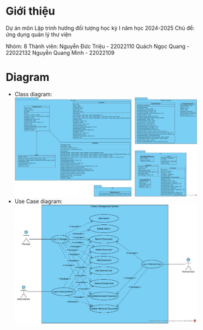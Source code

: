 # Giới thiệu
Dự án môn Lập trình hướng đối tượng học kỳ I năm học 2024-2025
Chủ đề: ứng dụng quản lý thư viện

Nhóm: 8
Thành viên:
    Nguyễn Đức Triệu  - 22022110
    Quách Ngọc Quang  - 22022132
    Nguyễn Quang Minh - 22022109

# Diagram
- Class diagram:
![alt text](<Class Diagram1.jpg>)
- Use Case diagram:
![alt text](<Use Case Diagram1.jpg>)